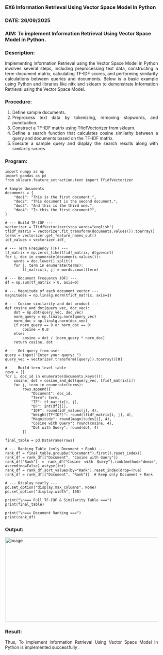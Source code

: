 ### EX6 Information Retrieval Using Vector Space Model in Python
### DATE: 26/09/2025
### AIM: To implement Information Retrieval Using Vector Space Model in Python.
### Description: 
<div align = "justify">
Implementing Information Retrieval using the Vector Space Model in Python involves several steps, including preprocessing text data, constructing a term-document matrix, 
calculating TF-IDF scores, and performing similarity calculations between queries and documents. Below is a basic example using Python and libraries like nltk and 
sklearn to demonstrate Information Retrieval using the Vector Space Model.

### Procedure:
1. Define sample documents.
2. Preprocess text data by tokenizing, removing stopwords, and punctuation.
3. Construct a TF-IDF matrix using TfidfVectorizer from sklearn.
4. Define a search function that calculates cosine similarity between a query and documents based on the TF-IDF matrix.
5. Execute a sample query and display the search results along with similarity scores.

### Program:
```
import numpy as np
import pandas as pd
from sklearn.feature_extraction.text import TfidfVectorizer

# Sample documents
documents = {
    "doc1": "This is the first document.",
    "doc2": "This document is the second document.",
    "doc3": "And this is the third one.",
    "doc4": "Is this the first document?",
}

# --- Build TF-IDF ---
vectorizer = TfidfVectorizer(stop_words="english")
tfidf_matrix = vectorizer.fit_transform(documents.values()).toarray()
terms = vectorizer.get_feature_names_out()
idf_values = vectorizer.idf_

# --- Term Frequency (TF) ---
tf_matrix = np.zeros_like(tfidf_matrix, dtype=int)
for i, doc in enumerate(documents.values()):
    words = doc.lower().split()
    for j, term in enumerate(terms):
        tf_matrix[i, j] = words.count(term)

# --- Document Frequency (DF) ---
df = np.sum(tf_matrix > 0, axis=0)

# --- Magnitude of each document vector ---
magnitudes = np.linalg.norm(tfidf_matrix, axis=1)

# --- Cosine similarity and dot product ---
def cosine_and_dot(query_vec, doc_vec):
    dot = np.dot(query_vec, doc_vec)
    norm_query = np.linalg.norm(query_vec)
    norm_doc = np.linalg.norm(doc_vec)
    if norm_query == 0 or norm_doc == 0:
        cosine = 0.0
    else:
        cosine = dot / (norm_query * norm_doc)
    return cosine, dot

# --- Get query from user ---
query = input("Enter your query: ")
query_vec = vectorizer.transform([query]).toarray()[0]

# --- Build term-level table ---
rows = []
for i, doc_id in enumerate(documents.keys()):
    cosine, dot = cosine_and_dot(query_vec, tfidf_matrix[i])
    for j, term in enumerate(terms):
        rows.append({
            "Document": doc_id,
            "Term": term,
            "TF": tf_matrix[i, j],
            "DF": int(df[j]),
            "IDF": round(idf_values[j], 4),
            "Weight(TF*IDF)": round(tfidf_matrix[i, j], 4),
            "Magnitude": round(magnitudes[i], 4),
            "Cosine with Query": round(cosine, 4),
            "Dot with Query": round(dot, 4)
        })

final_table = pd.DataFrame(rows)

# --- Ranking Table (only Document + Rank) ---
rank_df = final_table.groupby("Document").first().reset_index()
rank_df = rank_df[["Document", "Cosine with Query"]]
rank_df["Rank"] = rank_df["Cosine with Query"].rank(method="dense", ascending=False).astype(int)
rank_df = rank_df.sort_values(by="Rank").reset_index(drop=True)
rank_df = rank_df[["Document", "Rank"]]  # Keep only Document + Rank

# --- Display neatly ---
pd.set_option("display.max_columns", None)
pd.set_option("display.width", 150)

print("\n=== Full TF-IDF & Similarity Table ===")
print(final_table)

print("\n=== Document Ranking ===")
print(rank_df)

```
### Output:

<img width="975" height="276" alt="image" src="https://github.com/user-attachments/assets/2e70cc26-71be-496f-8417-2392b8cb4851" />


### Result:

Thus, To implement Information Retrieval Using Vector Space Model in Python is implemented successfully .
